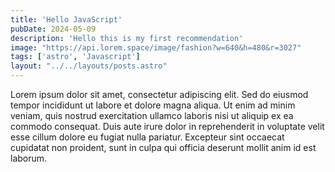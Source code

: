 ```yaml
---
title: 'Hello JavaScript'
pubDate: 2024-05-09
description: 'Hello this is my first recommendation'
image: "https://api.lorem.space/image/fashion?w=640&h=480&r=3027"
tags: ['astro', 'Javascript']
layout: "../../layouts/posts.astro"
---
```


Lorem ipsum dolor sit amet, consectetur adipiscing elit. Sed do eiusmod tempor incididunt ut labore et dolore magna aliqua. Ut enim ad minim veniam, quis nostrud exercitation ullamco laboris nisi ut aliquip ex ea commodo consequat. Duis aute irure dolor in reprehenderit in voluptate velit esse cillum dolore eu fugiat nulla pariatur. Excepteur sint occaecat cupidatat non proident, sunt in culpa qui officia deserunt mollit anim id est laborum.
